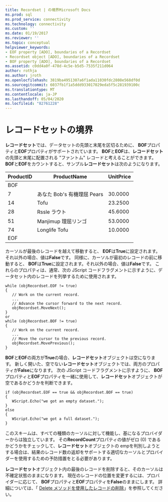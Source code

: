```yaml
---
title: Recordset | の境界Microsoft Docs
ms.prod: sql
ms.prod_service: connectivity
ms.technology: connectivity
ms.custom: ''
ms.date: 01/19/2017
ms.reviewer: ''
ms.topic: conceptual
helpviewer_keywords:
- EOF property [ADO], boundaries of a Recordset
- Recordset object [ADO], boundaries of a Recordset
- BOF property [ADO], boundaries of a Recordset
ms.assetid: c0dd4a0f-478d-4c5e-b5d5-7535f211d064
author: rothja
ms.author: jroth
ms.openlocfilehash: 3819ba4951307a6f1ada11030fdc2808e568df0d
ms.sourcegitcommit: 6037fb1f1a5ddd933017029eda5f5c281939100c
ms.translationtype: MT
ms.contentlocale: ja-JP
ms.lasthandoff: 05/04/2020
ms.locfileid: "82761228"
---
```

# <a name="boundaries-of-a-recordset"></a>レコードセットの境界
**レコードセット**では、データセットの先頭と末尾を区切るために、 **BOF**プロパティと**EOF**プロパティがサポートされています。 **BOF**と**EOF**は、**レコードセット**の先頭と末尾に配置される "ファントム" レコードと考えることができます。 **BOF**と**EOF**をカウントすると、サンプル**レコードセット**は次のようになります。  
  
|ProductID|ProductName|UnitPrice|  
|---------------|-----------------|---------------|  
|BOF|||  
|7|あなた Bob's 有機理屈 Pears|30.0000|  
|14|Tofu|23.2500|  
|28|Rssle ラウト|45.6000|  
|51|Manjimup 理屈リンゴ|53.0000|  
|74|Longlife Tofu|10.0000|  
|EOF|||  
  
 カーソルが最後のレコードを越えて移動すると、 **EOF**は**True**に設定されます。それ以外の場合、値は**False**です。 同様に、カーソルが最初のレコードの前に移動すると、 **BOF**は**True**に設定されます。それ以外の場合、値は**False**です。 これらのプロパティは、通常、次の JScript コードフラグメントに示すように、データセット内のレコードを列挙するために使用されます。  
  
```  
while (objRecordset.EOF != true)   
{  
   // Work on the current record.  
   ...  
   // Advance the cursor forward to the next record.  
   objRecordset.MoveNext();  
}  
or  
while (objRecordset.BOF != true)   
{  
   // Work on the current record.  
   ...  
   // Move the cursor to the previous record.  
   objRecordset.MovePrevious();  
}  
```  
  
 **BOF**と**EOF**の両方が**True**の場合、**レコードセット**オブジェクトは空になります。 新しく開いた、空でない**レコードセット**オブジェクトでは、両方のプロパティが**False**になります。 次の JScript コードフラグメントに示すように、 **BOF**プロパティと**EOF**プロパティを一緒に使用して、**レコードセット**オブジェクトが空であるかどうかを判断できます。  
  
```  
if (objRecordset.EOF == true && objRecordset.BOF == true)  
{  
   WScript.Echo("we got an empty dataset.");  
}  
else  
{  
   WScript.Echo("we got a full dataset.");  
}  
```  
  
 このスキームは、すべての種類のカーソルに対して機能し、基になるプロバイダーからは独立しています。 その**RecordCount**プロパティの値がゼロ (0) であるかどうかをチェックして、**レコードセット**オブジェクトの empを判別しようとする場合は、結果のレコード数の返却をサポートする適切なカーソルとプロバイダーを使用するための予防措置をとる必要があります。  
  
 **レコードセット**オブジェクト内の最後のレコードを削除すると、そのカーソルは不確定状態のままになります。 現在のレコードの位置を変更するには、プロバイダーに応じて、 **BOF**プロパティと**EOF**プロパティを**False**のままにします。 詳細については、「 [Delete メソッドを使用したレコードの削除](../../../ado/guide/data/deleting-records-using-the-delete-method.md)」を参照してください。

